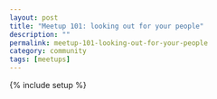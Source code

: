 ```yaml
---
layout: post
title: "Meetup 101: looking out for your people"
description: ""
permalink: meetup-101-looking-out-for-your-people
category: community
tags: [meetups]
---
```

{% include setup %}
